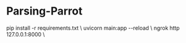 # Parsing-Parrot
pip install -r requirements.txt \\
uvicorn main:app --reload \\
ngrok http 127.0.0.1:8000 \\
